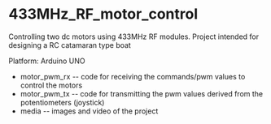433MHz_RF_motor_control
=======================

Controlling two dc motors using 433MHz RF modules. Project intended for designing a RC catamaran type boat

Platform: Arduino UNO

- motor_pwm_rx -- code for receiving the commands/pwm values to control the motors
- motor_pwm_tx -- code for transmitting the pwm values derived from the potentiometers (joystick)
- media -- images and video of the project
